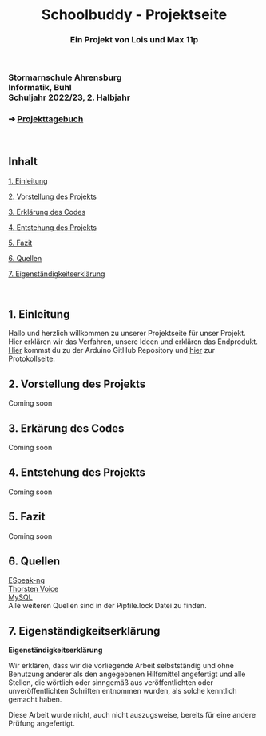 <!--Written by Max Leon Guwa (OrangePurgatory; https://github.com/OrangePurgatory)-->


<head>
<h1 align="center">Schoolbuddy - Projektseite</h1> 
</head>
<h3 align="center"> Ein Projekt von Lois und Max 11p </h3>
</br>

<picture>
  <source media="(prefers-color-scheme: dark)" srcset="https://user-images.githubusercontent.com/105984356/186677878-5eddbf06-304d-4ea7-90db-5ddba9e40dbf.png">
  <source media="(prefers-color-scheme: light)" srcset="https://user-images.githubusercontent.com/105984356/186676647-16dacef0-4117-4750-afc1-1d4d6409e6d3.png">
  <img alt="" src="">
</picture>


<h3 align="left">Stormarnschule Ahrensburg <br/> Informatik, Buhl <br/> Schuljahr 2022/23, 2. Halbjahr </br> </h3> </div>
<h3 align="left"> &#10132; <a href="https://github.com/LoMaTiInformatik/SchoolBuddy/blob/main/Projekttagebuch.md"> Projekttagebuch</a> </h3> 
</br>

## Inhalt
<p><a href="#kapitell">1. Einleitung</a></p>
<p><a href="#kapitel2">2. Vorstellung des Projekts</a></p>
<p><a href="#kapitel3">3. Erklärung des Codes</a></p>
<p><a href="#kapitel4">4. Entstehung des Projekts</a></p>
<p><a href="#kapitel5">5. Fazit</a></p>
<p><a href="#kapitel6">6. Quellen</a></p>
<p><a href="#kapitel7">7. Eigenständigkeitserklärung</a></p>
<br>


<h2 id="kapitell">1. Einleitung</h2>
<p>Hallo und herzlich willkommen zu unserer Projektseite für unser Projekt. Hier erklären wir das Verfahren, unsere Ideen und erklären das Endprodukt.</br>
<a href="https://github.com/LoMaTiInformatik/SchoolBuddy"> Hier</a> kommst du zu der Arduino GitHub Repository und <a href="https://github.com/LoMaTiInformatik/SchoolBuddy/blob/main/Projekttagebuch.md"> hier</a> zur Protokollseite.</p>


<h2 id="kapitel2">2. Vorstellung des Projekts</h2>
<p>Coming soon</p>


<h2 id="kapitel3">3. Erkärung des Codes</h2>
<p>Coming soon</p>


<h2 id="kapitel4">4. Entstehung des Projekts</h2>
<p>Coming soon</p>


<h2 id="kapitel5">5. Fazit</h2>
<p>Coming soon</p>


<h2 id="kapitel6">6. Quellen</h2>
<a href="https://github.com/espeak-ng/espeak-ng">ESpeak-ng</a><br>
<a href="https://github.com/thorstenMueller/Thorsten-Voice">Thorsten Voice</a><br>
<a href="https://www.mysql.com/">MySQL</a><br>
Alle weiteren Quellen sind in der Pipfile.lock Datei zu finden.


<h2 id="kapitel7">7. Eigenständigkeitserklärung</h2>

<b>Eigenständigkeitserklärung</b></br>
<p>Wir erklären, dass wir die vorliegende Arbeit selbstständig und ohne Benutzung anderer als den 
angegebenen Hilfsmittel angefertigt und alle Stellen, die wörtlich oder sinngemäß aus 
veröffentlichten oder unveröffentlichten Schriften entnommen wurden, als solche kenntlich 
gemacht haben.</p>
<p>Diese Arbeit wurde nicht, auch nicht auszugsweise, bereits für eine andere Prüfung angefertigt.</p>